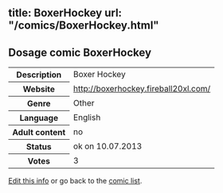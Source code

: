 title: BoxerHockey
url: "/comics/BoxerHockey.html"
---
Dosage comic BoxerHockey
-----------------------------------------

<p id="msg"></p>
<script type="text/javascript">
if (window.location.search === '?edit_info_mail=sent_ok') {
  var elem = document.getElementById("msg");
  elem.innerHTML = 'Edited information sucessfully sent for review, which is usually done daily. Thanks!';
  elem.className = 'ok';
}
</script>
<table class="comicinfo">
<tr>
<th>Description</th><td>Boxer Hockey</td>
</tr>
<tr>
<th>Website</th><td><a href="http://boxerhockey.fireball20xl.com/">http://boxerhockey.fireball20xl.com/</a></td>
</tr>
<tr>
<th>Genre</th><td>Other</td>
</tr>
<tr>
<th>Language</th><td>English</td>
</tr>
<tr>
<th>Adult content</th><td>no</td>
</tr>
<tr>
<th>Status</th><td>ok on 10.07.2013</td>
</tr>
<tr>
<th>Votes</th><td>3</td>
</tr>
</table>

[Edit this info](BoxerHockey_edit.html) or go back to the [comic list](../comic-index.html).
